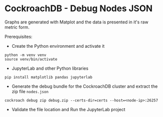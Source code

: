 # CockroachDB - Debug Nodes JSON

Graphs are generated with Matplot and the data is presented in it's raw metric form.

Prerequisites:
* Create the Python environment and activate it
```shell
python -m venv venv
source venv/bin/activate
```

* JupyterLab and other Python libraries

```shell
pip install matplotlib pandas jupyterlab
```

* Generate the debug bundle for the CockroachDB cluster and extract the zip file `nodes.json`
```
cockroach debug zip debug.zip --certs-dir=certs --host=<node-ip>:26257

```
* Validate the file location and Run the JupyterLab project
